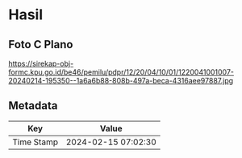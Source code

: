 # Hasil

## Foto C Plano

https://sirekap-obj-formc.kpu.go.id/be46/pemilu/pdpr/12/20/04/10/01/1220041001007-20240214-195350--1a6a6b88-808b-497a-beca-4316aee97887.jpg


## Metadata

| Key        | Value               |
| ---------- | ------------------- |
| Time Stamp | 2024-02-15 07:02:30 |



